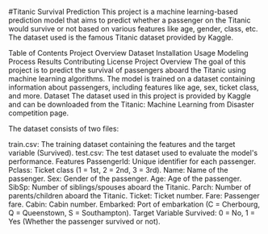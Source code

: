 #Titanic Survival Prediction
This project is a machine learning-based prediction model that aims to predict whether a passenger on the Titanic would survive or not based on various features like age, gender, class, etc. The dataset used is the famous Titanic dataset provided by Kaggle.

Table of Contents
Project Overview
Dataset
Installation
Usage
Modeling Process
Results
Contributing
License
Project Overview
The goal of this project is to predict the survival of passengers aboard the Titanic using machine learning algorithms. The model is trained on a dataset containing information about passengers, including features like age, sex, ticket class, and more.
Dataset
The dataset used in this project is provided by Kaggle and can be downloaded from the Titanic: Machine Learning from Disaster competition page.

The dataset consists of two files:

train.csv: The training dataset containing the features and the target variable (Survived).
test.csv: The test dataset used to evaluate the model's performance.
Features
PassengerId: Unique identifier for each passenger.
Pclass: Ticket class (1 = 1st, 2 = 2nd, 3 = 3rd).
Name: Name of the passenger.
Sex: Gender of the passenger.
Age: Age of the passenger.
SibSp: Number of siblings/spouses aboard the Titanic.
Parch: Number of parents/children aboard the Titanic.
Ticket: Ticket number.
Fare: Passenger fare.
Cabin: Cabin number.
Embarked: Port of embarkation (C = Cherbourg, Q = Queenstown, S = Southampton).
Target Variable
Survived: 0 = No, 1 = Yes (Whether the passenger survived or not).
